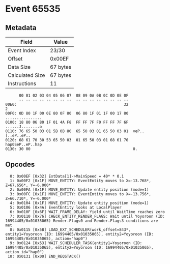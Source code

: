 # Event 65535

## Metadata

| Field           | Value    |
|-----------------|----------|
| Event Index     | 23/30    |
| Offset          | 0x00EF   |
| Data Size       | 67 bytes |
| Calculated Size | 67 bytes |
| Instructions    | 11       |

```
      00 01 02 03 04 05 06 07  08 09 0A 0B 0C 0D 0E 0F
      -- -- -- -- -- -- -- --  -- -- -- -- -- -- -- --
00E0:                                               32                 2
00F0: 0D 80 1F 00 0E 80 0F 80  06 80 1F 01 1F 00 17 80  ................
0100: 18 80 06 80 1F 01 4A F8  FF FF 7F F0 FF FF 7F 6F  ......J........o
0110: 76 65 50 03 01 5B 0B 80  65 50 03 01 65 50 03 01  veP..[..eP..eP..
0120: 68 61 70 30 53 65 50 03  01 65 50 03 01 68 61 70  hap0SeP..eP..hap
0130: 30 00                                             0.              
```

## Opcodes

```
  0: 0x00EF [0x32] ExtData[1]->MainSpeed = 40* * 0.1
  1: 0x00F2 [0x1F] MOVE_ENTITY: EventEntity moves to X=-13.768*, Z=67.656*, Y=-6.000*
  2: 0x00FA [0x1F] MOVE_ENTITY: Update entity position (mode=1)
  3: 0x00FC [0x1F] MOVE_ENTITY: EventEntity moves to X=-13.756*, Z=66.710*, Y=-6.000*
  4: 0x0104 [0x1F] MOVE_ENTITY: Update entity position (mode=1)
  5: 0x0106 [0x4A] EventEntity looks at LocalPlayer
  6: 0x010F [0x6F] WAIT_FRAME_DELAY: Yield until WaitTime reaches zero
  7: 0x0110 [0x76] CHECK_ENTITY_RENDER_FLAGS: Wait until Yoyoroon (ID: 16994405/0x01035065) Render.Flags0 and Render.Flags3 conditions are met
  8: 0x0115 [0x5B] LOAD_EXT_SCHEDULER(work_offset=843*, entity1=Yoyoroon (ID: 16994405/0x01035065), entity2=Yoyoroon (ID: 16994405/0x01035065), action="hap0")
  9: 0x0124 [0x53] WAIT_SCHEDULER_TASK(entity1=Yoyoroon (ID: 16994405/0x01035065), entity2=Yoyoroon (ID: 16994405/0x01035065), action_id="hap0")
 10: 0x0131 [0x00] END_REQSTACK()
```
